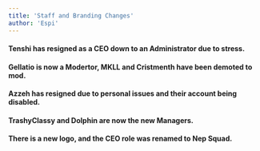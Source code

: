 ```yaml
---
title: 'Staff and Branding Changes'
author: 'Espi'
---
```


#### Tenshi has resigned as a CEO down to an Administrator due to stress.
#### Gellatio is now a Modertor, MKLL and Cristmenth have been demoted to mod.
#### Azzeh has resigned due to personal issues and their account being disabled.
#### TrashyClassy and Dolphin are now the new Managers.

#### There is a new logo, and the CEO role was renamed to Nep Squad.

